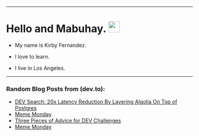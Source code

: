 
<img src="https://komarev.com/ghpvc/?username=kirbygit&style=flat-square&color=blue" alt=""/>

---
<h1>
  Hello and Mabuhay.
  <img src="https://media.giphy.com/media/hvRJCLFzcasrR4ia7z/giphy.gif" width="30px"/>
</h1>

- My name is Kirby Fernandez.

- I love to learn.

- I live in Los Angeles.

---

### Random Blog Posts from (dev.to):
<!-- BLOG-POST-LIST:START -->
- [DEV Search: 20x Latency Reduction By Layering Algolia On Top of Postgres](https://dev.to/devteam/dev-search-20x-latency-reduction-by-layering-algolia-on-top-of-postgres-3845)
- [Meme Monday](https://dev.to/ben/meme-monday-el7)
- [Three Pieces of Advice for DEV Challenges](https://dev.to/ben/three-pieces-of-advice-for-dev-challenges-2nof)
- [Meme Monday](https://dev.to/ben/meme-monday-4a0e)
<!-- BLOG-POST-LIST:END -->
